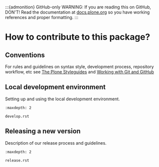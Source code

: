 :::{admonition} GitHub-only
WARNING: If you are reading this on GitHub, DON'T!
Read the documentation at [docs.plone.org](https://docs.plone.org/develop/plone.api/docs/contribute/index.html)
so you have working references and proper formatting.
:::

# How to contribute to this package?

## Conventions

For rules and guidelines on syntax style, development process, repository workflow, etc see [The Plone Styleguides](https://docs.plone.org/develop/styleguide/) and [Working with Git and GitHub](https://docs.plone.org/develop/coredev/docs/git.html)

## Local development environment

Setting up and using the local development environment.

```{toctree}
:maxdepth: 2

develop.rst
```

## Releasing a new version

Description of our release process and guidelines.

```{toctree}
:maxdepth: 2

release.rst
```

